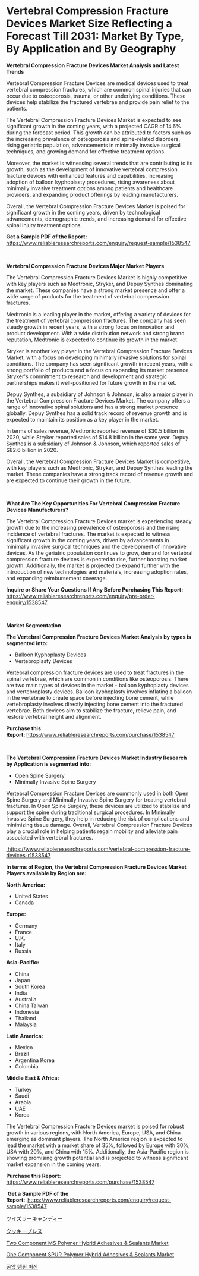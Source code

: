 <p><h1>Vertebral Compression Fracture Devices Market Size Reflecting a Forecast Till 2031: Market By Type, By Application and By Geography</h1></p><p><strong>Vertebral Compression Fracture Devices Market Analysis and Latest Trends</strong></p>
<p><p>Vertebral Compression Fracture Devices are medical devices used to treat vertebral compression fractures, which are common spinal injuries that can occur due to osteoporosis, trauma, or other underlying conditions. These devices help stabilize the fractured vertebrae and provide pain relief to the patients.</p><p>The Vertebral Compression Fracture Devices Market is expected to see significant growth in the coming years, with a projected CAGR of 14.6% during the forecast period. This growth can be attributed to factors such as the increasing prevalence of osteoporosis and spine-related disorders, rising geriatric population, advancements in minimally invasive surgical techniques, and growing demand for effective treatment options.</p><p>Moreover, the market is witnessing several trends that are contributing to its growth, such as the development of innovative vertebral compression fracture devices with enhanced features and capabilities, increasing adoption of balloon kyphoplasty procedures, rising awareness about minimally invasive treatment options among patients and healthcare providers, and expanding product offerings by leading manufacturers.</p><p>Overall, the Vertebral Compression Fracture Devices Market is poised for significant growth in the coming years, driven by technological advancements, demographic trends, and increasing demand for effective spinal injury treatment options.</p></p>
<p><strong>Get a Sample PDF of the Report:&nbsp;</strong> <a href="https://www.reliableresearchreports.com/enquiry/request-sample/1538547">https://www.reliableresearchreports.com/enquiry/request-sample/1538547</a></p>
<p>&nbsp;</p>
<p><strong>Vertebral Compression Fracture Devices Major Market Players</strong></p>
<p><p>The Vertebral Compression Fracture Devices Market is highly competitive with key players such as Medtronic, Stryker, and Depuy Synthes dominating the market. These companies have a strong market presence and offer a wide range of products for the treatment of vertebral compression fractures.</p><p>Medtronic is a leading player in the market, offering a variety of devices for the treatment of vertebral compression fractures. The company has seen steady growth in recent years, with a strong focus on innovation and product development. With a wide distribution network and strong brand reputation, Medtronic is expected to continue its growth in the market.</p><p>Stryker is another key player in the Vertebral Compression Fracture Devices Market, with a focus on developing minimally invasive solutions for spinal conditions. The company has seen significant growth in recent years, with a strong portfolio of products and a focus on expanding its market presence. Stryker's commitment to research and development and strategic partnerships makes it well-positioned for future growth in the market.</p><p>Depuy Synthes, a subsidiary of Johnson & Johnson, is also a major player in the Vertebral Compression Fracture Devices Market. The company offers a range of innovative spinal solutions and has a strong market presence globally. Depuy Synthes has a solid track record of revenue growth and is expected to maintain its position as a key player in the market.</p><p>In terms of sales revenue, Medtronic reported revenue of $30.5 billion in 2020, while Stryker reported sales of $14.8 billion in the same year. Depuy Synthes is a subsidiary of Johnson & Johnson, which reported sales of $82.6 billion in 2020.</p><p>Overall, the Vertebral Compression Fracture Devices Market is competitive, with key players such as Medtronic, Stryker, and Depuy Synthes leading the market. These companies have a strong track record of revenue growth and are expected to continue their growth in the future.</p></p>
<p>&nbsp;</p>
<p><strong>What Are The Key Opportunities For Vertebral Compression Fracture Devices Manufacturers?</strong></p>
<p><p>The Vertebral Compression Fracture Devices market is experiencing steady growth due to the increasing prevalence of osteoporosis and the rising incidence of vertebral fractures. The market is expected to witness significant growth in the coming years, driven by advancements in minimally invasive surgical techniques and the development of innovative devices. As the geriatric population continues to grow, demand for vertebral compression fracture devices is expected to rise, further boosting market growth. Additionally, the market is projected to expand further with the introduction of new technologies and materials, increasing adoption rates, and expanding reimbursement coverage.</p></p>
<p><strong>Inquire or Share Your Questions If Any Before Purchasing This Report:</strong> <a href="https://www.reliableresearchreports.com/enquiry/pre-order-enquiry/1538547">https://www.reliableresearchreports.com/enquiry/pre-order-enquiry/1538547</a></p>
<p>&nbsp;</p>
<p><strong>Market Segmentation</strong></p>
<p><strong>The Vertebral Compression Fracture Devices Market Analysis by types is segmented into:</strong></p>
<p><ul><li>Balloon Kyphoplasty Devices</li><li>Vertebroplasty Devices</li></ul></p>
<p><p>Vertebral compression fracture devices are used to treat fractures in the spinal vertebrae, which are common in conditions like osteoporosis. There are two main types of devices in the market - balloon kyphoplasty devices and vertebroplasty devices. Balloon kyphoplasty involves inflating a balloon in the vertebrae to create space before injecting bone cement, while vertebroplasty involves directly injecting bone cement into the fractured vertebrae. Both devices aim to stabilize the fracture, relieve pain, and restore vertebral height and alignment.</p></p>
<p><strong>Purchase this Report:&nbsp;</strong><a href="https://www.reliableresearchreports.com/purchase/1538547">https://www.reliableresearchreports.com/purchase/1538547</a></p>
<p>&nbsp;</p>
<p><strong>The Vertebral Compression Fracture Devices Market Industry Research by Application is segmented into:</strong></p>
<p><ul><li>Open Spine Surgery</li><li>Minimally Invasive Spine Surgery</li></ul></p>
<p><p>Vertebral Compression Fracture Devices are commonly used in both Open Spine Surgery and Minimally Invasive Spine Surgery for treating vertebral fractures. In Open Spine Surgery, these devices are utilized to stabilize and support the spine during traditional surgical procedures. In Minimally Invasive Spine Surgery, they help in reducing the risk of complications and minimizing tissue damage. Overall, Vertebral Compression Fracture Devices play a crucial role in helping patients regain mobility and alleviate pain associated with vertebral fractures.</p></p>
<p><a href="https://www.reliableresearchreports.com/vertebral-compression-fracture-devices-r1538547">&nbsp;https://www.reliableresearchreports.com/vertebral-compression-fracture-devices-r1538547</a></p>
<p><strong>In terms of Region, the Vertebral Compression Fracture Devices Market Players available by Region are:</strong></p>
<p>
    <p> <strong> North America: </strong>
        <ul>
            <li>United States</li>
            <li>Canada</li>
        </ul>
        </p> 
    <p> <strong> Europe: </strong>
        <ul>
            <li>Germany</li>
            <li>France</li>
            <li>U.K.</li>
            <li>Italy</li>
            <li>Russia</li>
        </ul>
        </p> 
    <p> <strong> Asia-Pacific: </strong>
        <ul>
            <li>China</li>
            <li>Japan</li>
            <li>South Korea</li>
            <li>India</li>
            <li>Australia</li>
            <li>China Taiwan</li>
            <li>Indonesia</li>
            <li>Thailand</li>
            <li>Malaysia</li>
        </ul>
        </p> 
    <p> <strong> Latin America: </strong>
        <ul>
            <li>Mexico</li>
            <li>Brazil</li>
            <li>Argentina Korea</li>
            <li>Colombia</li>
        </ul>
        </p> 
    <p> <strong> Middle East & Africa: </strong>
        <ul>
            <li>Turkey</li>
            <li>Saudi</li>
            <li>Arabia</li>
            <li>UAE</li>
            <li>Korea</li>
        </ul>
    </p>
    </p>
<p><p>The Vertebral Compression Fracture Devices market is poised for robust growth in various regions, with North America, Europe, USA, and China emerging as dominant players. The North America region is expected to lead the market with a market share of 35%, followed by Europe with 30%, USA with 20%, and China with 15%. Additionally, the Asia-Pacific region is showing promising growth potential and is projected to witness significant market expansion in the coming years.</p></p>
<p><strong>Purchase this Report: </strong><a href="https://www.reliableresearchreports.com/purchase/1538547">https://www.reliableresearchreports.com/purchase/1538547</a></p>
<p>&nbsp;<strong>Get a Sample PDF of the Report:&nbsp;&nbsp;</strong><a href="https://www.reliableresearchreports.com/enquiry/request-sample/1538547">https://www.reliableresearchreports.com/enquiry/request-sample/1538547</a></p>
<p><strong></strong></p>
<p><p><a href="https://github.com/adcxff01450218/Market-Research-Report-List-2/blob/main/649473349551.md">ツイズラーキャンディー</a></p><p><a href="https://github.com/ReyesKohler20231/Market-Research-Report-List-1/blob/main/551633949552.md">クッキープレス</a></p><p><a href="https://issuu.com/reportprime-2/docs/two-component-ms-polymer-hybrid-adhesives-sealants">Two Component MS Polymer Hybrid Adhesives & Sealants Market</a></p><p><a href="https://issuu.com/reportprime-2/docs/one-component-spur-polymer-hybrid-adhesives-sealan">One Component SPUR Polymer Hybrid Adhesives & Sealants Market</a></p><p><a href="https://medium.com/@bryanturray6576/%EC%82%BD%EC%9E%85-%ED%86%A0%EA%B3%B5%EA%B8%B0-%EC%8B%9C%EC%9E%A5-%EB%B6%84%EC%84%9D-2024%EB%85%84%EB%B6%80%ED%84%B0-2031%EB%85%84%EA%B9%8C%EC%A7%80%EC%9D%98-%EA%B8%80%EB%A1%9C%EB%B2%8C-%EC%82%B0%EC%97%85-%EC%A0%84%EB%A7%9D-78812edf19da">공압 탬핑 머신</a></p></p>